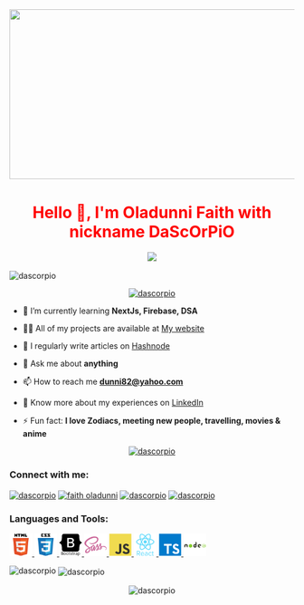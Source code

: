 <img width="1000" height="300" src="https://miro.medium.com/v2/resize:fit:640/1*dcL4QoY64t9rOsLQpNYwJg.gif">
<h1 style="color:red;" align="center">Hello 👋, I'm Oladunni Faith with nickname DaScOrPiO</h1>
<p align="center">
  <!-- Typing SVG by DaScOrPiO - https://github.com/DaScOrPiO/readme-typing-svg -->
  <a href="https://github.com/DaScOrPiO/readme-typing-svg">
    <img src="https://readme-typing-svg.demolab.com?font=Fira+Code&size=21&pause=1000&color=FFFFFF&center=true&vCenter=true&width=1000&height=100&lines=A+Frontend+web+developer;with+2%2B+years+coding+experience;Committed+to+utilizing+my+skills+to+bring+technological+solutions;I'm+always+learning+new+things" /></a>
</p>

<p align="left"> <img src="https://komarev.com/ghpvc/?username=dascorpio&label=Profile%20views&color=0e75b6&style=flat" alt="dascorpio" /> </p>

<p align="center"> <a href="https://twitter.com/oladunni_faith" target="blank"><img src="https://custom-icon-badges.demolab.com/twitter/follow/dascorpio?logo=twitter&style=for-the-badge" alt="dascorpio" /></a> </p>

- 🌱 I’m currently learning **NextJs, Firebase, DSA**

- 👨‍💻 All of my projects are available at [My website](https://oladunni.netlify.app)

- 📝 I regularly write articles on [Hashnode](https://techzodiac.hashnode.dev/)

- 💬 Ask me about **anything**

- 📫 How to reach me **dunni82@yahoo.com**

- 📄 Know more about my experiences on [LinkedIn](https://www.linkedin.com/in/faith-oladunni-54ab8920b/)

- ⚡ Fun fact: **I love Zodiacs, meeting new people, travelling, movies & anime**

<p align="center"> <a href="https://github.com/ryo-ma/github-profile-trophy"><img src="https://github-profile-trophy.vercel.app/?username=dascorpio" alt="dascorpio" /></a> </p>

<h3 align="left">Connect with me:</h3>
<p align="left">
<a href="https://twitter.com/oladunni_faith" target="blank"><img align="center" src="https://raw.githubusercontent.com/rahuldkjain/github-profile-readme-generator/master/src/images/icons/Social/twitter.svg" alt="dascorpio" height="30" width="40" /></a>
<a href="https://linkedin.com/in/faith-oladunni-54ab8920b/" target="blank"><img align="center" src="https://raw.githubusercontent.com/rahuldkjain/github-profile-readme-generator/master/src/images/icons/Social/linked-in-alt.svg" alt="faith oladunni" height="30" width="40" /></a>
<a href="https://hashnode.com/@DaScOrPiO" target="blank"><img align="center" src="https://raw.githubusercontent.com/rahuldkjain/github-profile-readme-generator/master/src/images/icons/Social/hashnode.svg" alt="dascorpio" height="30" width="40" /></a>
<a href="https://www.leetcode.com/dascorpio" target="blank"><img align="center" src="https://raw.githubusercontent.com/rahuldkjain/github-profile-readme-generator/master/src/images/icons/Social/leet-code.svg" alt="dascorpio" height="30" width="40" /></a>
</p>

<h3 align="left">Languages and Tools:</h3>
<p align="left"> 
<a href="https://www.w3.org/html/" target="_blank" rel="noreferrer"> <img src="https://raw.githubusercontent.com/devicons/devicon/master/icons/html5/html5-original-wordmark.svg" alt="html5" width="40" height="40"/> </a>
<a href="https://www.w3schools.com/css/" target="_blank" rel="noreferrer"> <img src="https://raw.githubusercontent.com/devicons/devicon/master/icons/css3/css3-original-wordmark.svg" alt="css3" width="40" height="40"/> </a>
<a href="https://getbootstrap.com" target="_blank" rel="noreferrer"> <img src="https://raw.githubusercontent.com/devicons/devicon/master/icons/bootstrap/bootstrap-plain-wordmark.svg" alt="bootstrap" width="40" height="40"/> </a> 
<a href="https://sass-lang.com" target="_blank" rel="noreferrer"> <img src="https://raw.githubusercontent.com/devicons/devicon/master/icons/sass/sass-original.svg" alt="sass" width="40" height="40"/> </a>
<a href="https://developer.mozilla.org/en-US/docs/Web/JavaScript" target="_blank" rel="noreferrer"> <img src="https://raw.githubusercontent.com/devicons/devicon/master/icons/javascript/javascript-original.svg" alt="javascript" width="40" height="40"/> </a> 
<a href="https://reactjs.org/" target="_blank" rel="noreferrer"> <img src="https://raw.githubusercontent.com/devicons/devicon/master/icons/react/react-original-wordmark.svg" alt="react" width="40" height="40"/> </a>
<a href="https://www.typescriptlang.org/" target="_blank" rel="noreferrer"> <img src="https://raw.githubusercontent.com/devicons/devicon/master/icons/typescript/typescript-original.svg" alt="typescript" width="40" height="40"/> </a>
<a href="https://nodejs.org" target="_blank" rel="noreferrer"> <img src="https://raw.githubusercontent.com/devicons/devicon/master/icons/nodejs/nodejs-original-wordmark.svg" alt="nodejs" width="40" height="40"/> </a>
</p>

<p><img align="left" src="https://github-readme-stats.vercel.app/api/top-langs?username=dascorpio&show_icons=true&locale=en&layout=compact" alt="dascorpio" /></p>

<p>&nbsp;<img align="center" src="https://github-readme-stats.vercel.app/api?username=dascorpio&show_icons=true&" alt="dascorpio" /></p>

<p align="center"><img align="center" src="https://github-readme-streak-stats.herokuapp.com/?user=dascorpio&" alt="dascorpio" /></p>
